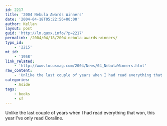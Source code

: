 ```yaml
---
id: 2217
title: '2004 Nebula Awards Winners'
date: '2004-04-18T05:22:56+00:00'
author: Kellan
layout: post
guid: 'http://lm.quxx.info/?p=2217'
permalink: /2004/04/18/2004-nebula-awards-winners/
typo_id:
    - '2215'
mt_id:
    - '1958'
link_related:
    - 'http://www.locusmag.com/2004/News/04_NebulaWinners.html'
raw_content:
    - 'Unlike the last couple of years when I had read everything that won, this year I\''ve only read Coraline.'
categories:
    - Aside
tags:
    - books
    - sf
---
```


Unlike the last couple of years when I had read everything that won, this year I’ve only read Coraline.